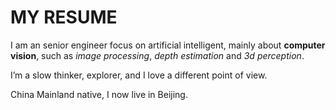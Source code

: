 # MY RESUME

I am an senior engineer focus on artificial intelligent, mainly about **computer vision**, such as *image processing*, *depth estimation* and *3d perception*.

I’m a slow thinker, explorer, and I love a different point of view.

China Mainland native, I now live in Beijing.
